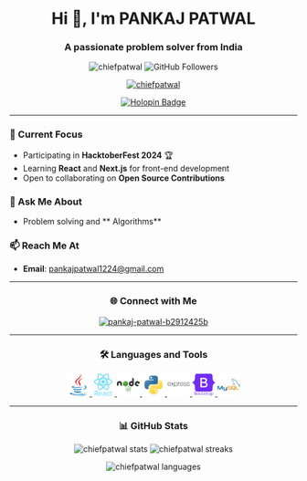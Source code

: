 <h1 align="center">Hi 👋, I'm PANKAJ PATWAL</h1>
<h3 align="center">A passionate problem solver from India</h3>

<p align="center">
  <img src="https://komarev.com/ghpvc/?username=chiefpatwal&label=Profile%20views&color=0e75b6&style=flat" alt="chiefpatwal" />
  <img src="https://img.shields.io/github/followers/chiefpatwal?label=Followers&style=social" alt="GitHub Followers" />
</p>

<p align="center">
  <a href="https://github.com/ryo-ma/github-profile-trophy">
    <img src="https://github-profile-trophy.vercel.app/?username=chiefpatwal&theme=gruvbox&no-bg=true&no-frame=true&row=1&column=6" alt="chiefpatwal" />
  </a>
</p>

<p align="center">
  <a href="https://www.holopin.io/@chiefpatwal#badges">
    <img src="https://holopin.me/your-badge-url" alt="Holopin Badge" />
  </a>
</p>

---

### 🔭 Current Focus
- Participating in **HacktoberFest 2024** 🏆
- Learning **React** and **Next.js** for front-end development
- Open to collaborating on **Open Source Contributions**

### 💬 Ask Me About
- Problem solving and ** Algorithms**

### 📫 Reach Me At
- **Email**: [pankajpatwal1224@gmail.com](mailto:pankajpatwal1224@gmail.com)

---

<h3 align="center">🌐 Connect with Me</h3>
<p align="center">
  <a href="https://linkedin.com/in/pankaj-patwal-b2912425b" target="blank">
    <img align="center" src="https://raw.githubusercontent.com/rahuldkjain/github-profile-readme-generator/master/src/images/icons/Social/linked-in-alt.svg" alt="pankaj-patwal-b2912425b" height="30" width="40" />
  </a>
</p>

---

<h3 align="center">🛠️ Languages and Tools</h3>
<p align="center">
  <a href="https://www.java.com" target="_blank" rel="noreferrer">
    <img src="https://raw.githubusercontent.com/devicons/devicon/master/icons/java/java-original.svg" alt="java" width="40" height="40" />
  </a>
  <a href="https://reactjs.org/" target="_blank" rel="noreferrer">
    <img src="https://raw.githubusercontent.com/devicons/devicon/master/icons/react/react-original-wordmark.svg" alt="react" width="40" height="40" />
  </a>
  <a href="https://nodejs.org" target="_blank" rel="noreferrer">
    <img src="https://raw.githubusercontent.com/devicons/devicon/master/icons/nodejs/nodejs-original-wordmark.svg" alt="nodejs" width="40" height="40" />
  </a>
  <a href="https://www.python.org" target="_blank" rel="noreferrer">
    <img src="https://raw.githubusercontent.com/devicons/devicon/master/icons/python/python-original.svg" alt="python" width="40" height="40" />
  </a>
  <a href="https://expressjs.com" target="_blank" rel="noreferrer">
    <img src="https://raw.githubusercontent.com/devicons/devicon/master/icons/express/express-original-wordmark.svg" alt="express" width="40" height="40" />
  </a>
  <a href="https://getbootstrap.com" target="_blank" rel="noreferrer">
    <img src="https://raw.githubusercontent.com/devicons/devicon/master/icons/bootstrap/bootstrap-plain-wordmark.svg" alt="bootstrap" width="40" height="40" />
  </a>
  <a href="https://www.mysql.com/" target="_blank" rel="noreferrer">
    <img src="https://raw.githubusercontent.com/devicons/devicon/master/icons/mysql/mysql-original-wordmark.svg" alt="mysql" width="40" height="40" />
  </a>
</p>

---

<h3 align="center">📊 GitHub Stats</h3>
<p align="center">
  <img src="https://github-readme-stats.vercel.app/api?username=chiefpatwal&show_icons=true&locale=en&theme=radical" alt="chiefpatwal stats" />
  <img src="https://github-readme-streak-stats.herokuapp.com/?user=chiefpatwal&theme=radical" alt="chiefpatwal streaks" />
</p>

<p align="center">
  <img src="https://github-readme-stats.vercel.app/api/top-langs?username=chiefpatwal&show_icons=true&locale=en&layout=compact&theme=radical" alt="chiefpatwal languages" />
</p>
